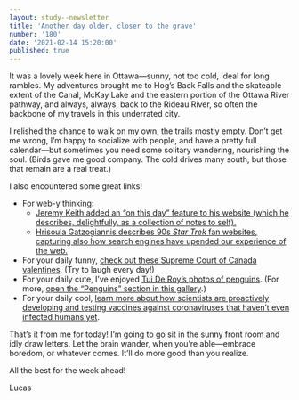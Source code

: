 ```yaml
---
layout: study--newsletter
title: 'Another day older, closer to the grave'
number: '180'
date: '2021-02-14 15:20:00'
published: true
---
```


It was a lovely week here in Ottawa—sunny, not too cold, ideal for long rambles. My adventures brought me to Hog’s Back Falls and the skateable extent of the Canal, McKay Lake and the eastern portion of the Ottawa River pathway, and always, always, back to the Rideau River, so often the backbone of my travels in this underrated city.

I relished the chance to walk on my own, the trails mostly empty. Don’t get me wrong, I’m happy to socialize with people, and have a pretty full calendar—but sometimes you need  some solitary wandering, nourishing the soul. (Birds gave me good company. The cold drives many south, but those that remain are a real treat.)

I also encountered some great links!

- For web-y thinking:
	- [Jeremy Keith added an “on this day” feature to his website (which he describes, delightfully, as a collection of notes to self).](https://adactio.com/journal/17821)
	- [Hrisoula Gatzogiannis describes 90s _Star Trek_ fan websites, capturing also how search engines have upended our experience of the web.](https://ca.startrek.com/news/the-wonderful-world-of-star-trek-on-the-late-90s-web)
- For your daily funny, [check out these Supreme Court of Canada valentines](https://twitter.com/KnottReelLLP/status/1361018605933051909). (Try to laugh every day!)
- For your daily cute, I’ve enjoyed [Tui De Roy’s photos of penguins](http://penguinworld.net/our-team/photographers/tui-de-roy/). (For more, [open the “Penguins” section in this gallery](http://www.rovingtortoise.com/galleries.html#pu2685).)
- For your daily cool, [learn more about how scientists are proactively developing and testing vaccines against coronaviruses that haven’t even infected humans yet](https://www.cbc.ca/news/technology/next-pandemic-vaccine-1.5908926).

That’s it from me for today! I’m going to go sit in the sunny front room and idly draw letters. Let the brain wander, when you’re able—embrace boredom, or whatever comes. It’ll do more good than you realize.

All the best for the week ahead!

Lucas